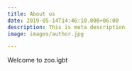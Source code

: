 ```yaml
---
title: About us
date: 2019-05-14T14:46:10.000+06:00
description: This is meta description
image: images/author.jpg

---
```

Welcome to zoo.lgbt
